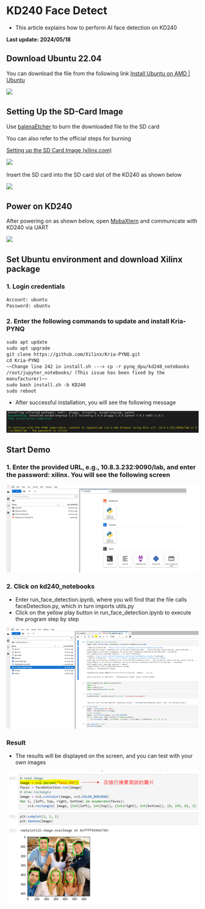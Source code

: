 # KD240 Face Detect
+ This article explains how to perform AI face detection on KD240

**Last update: 2024/05/18**

## Download Ubuntu 22.04
You can download the file from the following link
[Install Ubuntu on AMD | Ubuntu](https://ubuntu.com/download/amd)

​<img src="../BIST/Images/Ubuntu 22.04.png"/>

## Setting Up the SD-Card Image 
Use [balenaEtcher](https://etcher.balena.io/) to burn the downloaded file to the SD card

You can also refer to the official steps for burning

[Setting up the SD Card Image (xilinx.com)](https://www.xilinx.com/products/som/kria/kd240-drives-starter-kit/kd240-getting-started/setting-up-the-sd-card-image.html)

<img src="../BIST/Images/Program SD Card.png"/>

Insert the SD card into the SD card slot of the KD240 as shown below

<img src="../BIST/Images/KD240 Hardware Setting.png"/>

## Power on KD240

After powering on as shown below, open [MobaXtern](https://mobaxterm.mobatek.net/download.html) and communicate with KD240 via UART

<img src="../BIST/Images/Uart communication.png"/>

## Set Ubuntu environment and download Xilinx package
### 1. Login credentials
```
Account: ubuntu
Password: ubuntu
```

### 2. Enter the following commands to update and install Kria-PYNQ
```
sudo apt update
sudo apt upgrade
git clone https://github.com/Xilinx/Kria-PYNQ.git
cd Kria-PYNQ
~~Change line 242 in install.sh ---> cp -r pynq_dpu/kd240_notebooks /root/jupyter_notebooks/ (This issue has been fixed by the manufacturer)~~
sudo bash install.sh -b KD240
sudo reboot
```
+ After successful installation, you will see the following message
<img src="Images/success.png"/>

## Start Demo
### 1. Enter the provided URL, e.g., 10.8.3.232:9090/lab, and enter the password: xilinx. You will see the following screen
<img src="Images/GUI.png"/>

### 2. Click on kd240_notebooks
+ Enter run_face_detection.ipynb, where you will find that the file calls faceDetection.py, which in turn imports utils.py
+ Click on the yellow play button in run_face_detection.ipynb to execute the program step by step
<img src="Images/Code.png"/>

### Result
+ The results will be displayed on the screen, and you can test with your own images
<img src="Images/FaceDetect.png"/>

